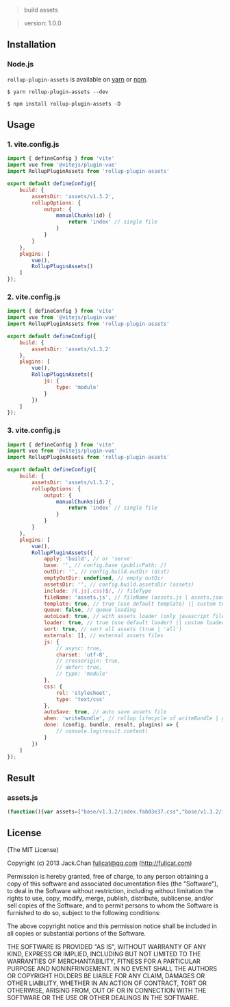 

> build assets

> version: 1.0.0

## Installation

### Node.js

`rollup-plugin-assets` is available on  [yarn](https://yarnpkg.com) or  [npm](http://npmjs.org).

    $ yarn rollup-plugin-assets --dev
    
    $ npm install rollup-plugin-assets -D

## Usage

### 1.  vite.config.js

```js
import { defineConfig } from 'vite'
import vue from '@vitejs/plugin-vue'
import RollupPluginAssets from 'rollup-plugin-assets'

export default defineConfig({
    build: {
        assetsDir: 'assets/v1.3.2',
        rollupOptions: {
            output: {
                manualChunks(id) {
                    return 'index' // single file
                }
            }
        }
    },
    plugins: [
        vue(),
        RollupPluginAssets()
    ]
});
```



### 2.  vite.config.js

```js
import { defineConfig } from 'vite'
import vue from '@vitejs/plugin-vue'
import RollupPluginAssets from 'rollup-plugin-assets'

export default defineConfig({
    build: {
        assetsDir: 'assets/v1.3.2'
    },
    plugins: [
        vue(),
        RollupPluginAssets({
            js: {
                type: 'module'
            }
        })
    ]
});
```

### 

### 3.  vite.config.js

```js
import { defineConfig } from 'vite'
import vue from '@vitejs/plugin-vue'
import RollupPluginAssets from 'rollup-plugin-assets'

export default defineConfig({
    build: {
        assetsDir: 'assets/v1.3.2',
        rollupOptions: {
            output: {
                manualChunks(id) {
                    return 'index' // single file
                }
            }
        }
    },
    plugins: [
        vue(),
        RollupPluginAssets({
            apply: 'build', // or 'serve'
            base: '', // config.base (publicPath: /)
            outDir: '', // config.build.outDir (dist)
            emptyOutDir: undefined, // empty outDir
            assetsDir: '', // config.build.assetsDir (assets)
            include: /(.js|.css)$/, // fileType
            fileName: 'assets.js', // fileName (assets.js | assets.json)
            template: true, // true (use default template) || custom template string (function() {})
            queue: false, // queue loading
            autoLoad: true, // with assets loader (only javascript file)
            loader: true, // true (use default loader) || custom loader (function() {})
            sort: true, // sort all assets (true | 'all')
            externals: [], // external assets files
            js: {
                // async: true,
                charset: 'utf-8',
                // crossorigin: true,
                // defer: true,
                // type: 'module'
            },
            css: {
                rel: 'stylesheet',
                type: 'text/css'
            },
            autoSave: true, // auto save assets file
            when: 'writeBundle', // rollup lifecycle of writeBundle | generateBundle
            done: (config, bundle, result, plugins) => {
                // console.log(result.content)
            }
        })
    ]
});
```

### 




## Result

### assets.js

```js
(function(){var assets=["base/v1.3.2/index.fab03e37.css","base/v1.3.2/index.d76d33bc.js"];var base = '/';(function(assets, base, options) {options = Object.assign({}, options);if (!String.prototype.startsWith) {String.prototype.startsWith = function(searchString, position) {position = position || 0;return this.indexOf(searchString, position) === position;}}if (!String.prototype.endsWith) {String.prototype.endsWith = function(suffix) {return this.indexOf(suffix, this.length - suffix.length) !== -1;}}function loadResource(src, basePath, callback) {basePath = basePath || '';callback = (typeof(callback)==='function' ? callback : function(){});if (src) {var opts = { src: '' };if (typeof(src) === 'string') {opts.src = src;}if (typeof(src) === 'object') {opts = Object.assign({}, opts, src);}var realSrc = opts.src.startsWith('#') ? opts.src.substr(1) : opts.src;realSrc = realSrc.indexOf('?') > 1 ? realSrc.split('?')[0] : realSrc;if (realSrc.startsWith('https://') || realSrc.startsWith('http://') || realSrc.startsWith('//')) {basePath = '';}var type = realSrc.endsWith('.js') ? 'script' : (realSrc.endsWith('.css') ? 'link' : '');if (realSrc && type) {var element = document.createElement(type);if(type === 'script'){opts = Object.assign({}, options.js, opts);if (opts && typeof(opts) === 'object') {if (opts.async) {element.setAttribute('async', '');}if (opts.charset) {element.setAttribute('charset', opts.charset);}if (opts.crossorigin) {element.setAttribute('crossorigin', '');}if (opts.defer) {element.setAttribute('defer', '');}if (opts.type !== undefined && opts.type !== false && !opts.src.startsWith('#')) {element.setAttribute('type', opts.type);}}element.onerror = function() {console.error('Load failed: '+ opts.src);};element.onload = element.onreadystatechange = function() {if (!this.readyState || this.readyState === 'complete') {callback();}};if (opts.src.startsWith('#')) {opts.src = opts.src.substr(1);}element.src = basePath + opts.src;}if (type=='link') {opts = Object.assign({}, options.css, opts);if (opts && typeof(opts) === 'object') {if (opts.type) {element.setAttribute('type', opts.type);}if (opts.rel) {element.setAttribute('rel', opts.rel);}}if (opts.src.startsWith('#')) {opts.src = opts.src.substr(1);}element.href = basePath + opts.src;callback();}document.head.appendChild(element);}}}function parseObjectToArray(_assets){var result = [];Object.keys(_assets).forEach(function(chunk) {if (typeof(_assets[chunk]) === 'string') {result.push(_assets[chunk]);} else if (typeof(_assets[chunk]) === 'object') {if (assets.length) {_assets[chunk].forEach(function(_chunk) {result.push(_chunk);});} else {Object.keys(_assets[chunk]).forEach(function(_chunk) {result.push(_assets[chunk][_chunk]);});}}});return result;}function loadResourceQueue(_assets, basePath) {var url = _assets[0];_assets.splice(0, 1);if (url) {loadResource(url, basePath, function() {loadResourceQueue(_assets, basePath);});}}if (typeof(assets) === 'object') {if (assets.length === undefined) {assets = parseObjectToArray(assets);}if (assets.length) {if (options.queue) {assets = JSON.parse(JSON.stringify(assets));loadResourceQueue(assets, base);} else {assets.forEach(function(chunk) {loadResource(chunk, base);});}}}})(assets, base, {"queue":false,"js":{"charset":"utf-8","type":"module"},"css":{"rel":"stylesheet","type":"text/css"}});})();
```




## License

(The MIT License)

Copyright (c) 2013 Jack.Chan <fulicat@qq.com> (http://fulicat.com)

Permission is hereby granted, free of charge, to any person obtaining a copy
of this software and associated documentation files (the "Software"), to deal
in the Software without restriction, including without limitation the rights
to use, copy, modify, merge, publish, distribute, sublicense, and/or sell
copies of the Software, and to permit persons to whom the Software is
furnished to do so, subject to the following conditions:

The above copyright notice and this permission notice shall be included in
all copies or substantial portions of the Software.

THE SOFTWARE IS PROVIDED "AS IS", WITHOUT WARRANTY OF ANY KIND, EXPRESS OR
IMPLIED, INCLUDING BUT NOT LIMITED TO THE WARRANTIES OF MERCHANTABILITY,
FITNESS FOR A PARTICULAR PURPOSE AND NONINFRINGEMENT. IN NO EVENT SHALL THE
AUTHORS OR COPYRIGHT HOLDERS BE LIABLE FOR ANY CLAIM, DAMAGES OR OTHER
LIABILITY, WHETHER IN AN ACTION OF CONTRACT, TORT OR OTHERWISE, ARISING FROM,
OUT OF OR IN CONNECTION WITH THE SOFTWARE OR THE USE OR OTHER DEALINGS IN
THE SOFTWARE.